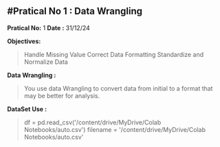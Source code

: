 #Pratical No 1 : Data Wrangling 
--------------------------------

**Pratical No:** 1
**Date :** 31/12/24


**Objectives:**
> Handle Missing Value
> Correct Data Formatting
> Standardize and Normalize Data

**Data Wrangling :**
> You use data Wrangling to convert data from initial to a format that may be better for analysis.


**DataSet Use :**
> df = pd.read_csv('/content/drive/MyDrive/Colab Notebooks/auto.csv')
filename = '/content/drive/MyDrive/Colab Notebooks/auto.csv'
